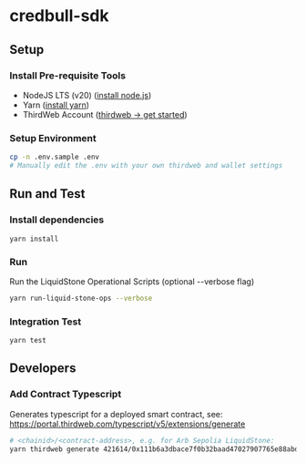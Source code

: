 # credbull-sdk

## Setup

### Install Pre-requisite Tools

- NodeJS LTS (v20) ([install node.js](https://nodejs.org/en/learn/getting-started/how-to-install-nodejs))
- Yarn ([install yarn](https://v3.yarnpkg.com/getting-started/install))
- ThirdWeb Account ([thirdweb -> get started](https://thirdweb.com/))

### Setup Environment

```bash
cp -n .env.sample .env
# Manually edit the .env with your own thirdweb and wallet settings
```

## Run and Test

### Install dependencies

`yarn install`

### Run

Run the LiquidStone Operational Scripts (optional --verbose flag)

```bash
yarn run-liquid-stone-ops --verbose
```

### Integration Test

`yarn test`

## Developers

### Add Contract Typescript

Generates typescript for a deployed smart contract, see: https://portal.thirdweb.com/typescript/v5/extensions/generate

```bash
# <chainid>/<contract-address>, e.g. for Arb Sepolia LiquidStone:
yarn thirdweb generate 421614/0x111b6a3dbace7f0b32baad47027907765e88abd2
```
